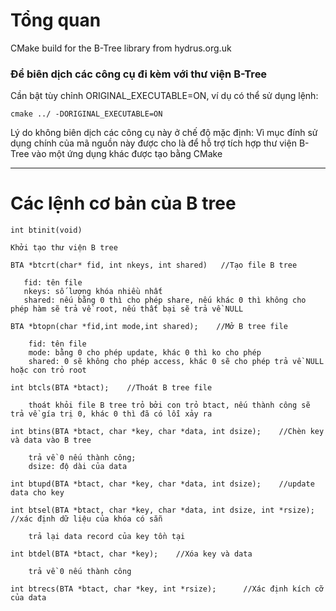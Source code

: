 # Tổng quan
CMake build for the B-Tree library from hydrus.org.uk

### Để biên dịch các công cụ đi kèm với thư viện B-Tree
Cần bật tùy chỉnh ORIGINAL_EXECUTABLE=ON,
ví dụ có thể sử dụng lệnh: 

`cmake ../ -DORIGINAL_EXECUTABLE=ON`

Lý do không biên dịch các công cụ này ở chế độ mặc định: Vì mục đính sử dụng chính của mã nguồn này được cho là để hỗ trợ tích hợp thư viện B-Tree vào một ứng dụng khác được tạo bằng CMake

-----------------------------------------------------------------------------------
# Các lệnh cơ bản của B tree

`int btinit(void)`
    
    Khởi tạo thư viện B tree

`BTA *btcrt(char* fid, int nkeys, int shared)   //Tạo file B tree`
 ```  
    fid: tên file
    nkeys: số lượng khóa nhiều nhất
    shared: nếu bằng 0 thì cho phép share, nếu khác 0 thì không cho phép hàm sẽ trả về root, nếu thất bại sẽ trả về NULL
```

`BTA *btopn(char *fid,int mode,int shared);    //Mở B tree file`
```
    fid: tên file
    mode: bằng 0 cho phép update, khác 0 thì ko cho phép
    shared: 0 sẽ không cho phép access, khác 0 sẽ cho phép trả về NULL hoặc con trỏ root
```

`int btcls(BTA *btact);    //Thoát B tree file`
```
    thoát khỏi file B tree trỏ bởi con trỏ btact, nếu thành công sẽ trả về gía trị 0, khác 0 thì đã có lỗi xảy ra
```

`int btins(BTA *btact, char *key, char *data, int dsize);    //Chèn key và data vào B tree`
```
    trả về 0 nếu thành công;
    dsize: độ dài của data
```

`int btupd(BTA *btact, char *key, char *data, int dsize);    //update data cho key`

`int btsel(BTA *btact, char *key, char *data, int dsize, int *rsize);   //xác định dữ liệu của khóa có sẵn`
```
    trả lại data record của key tồn tại
```

`int btdel(BTA *btact, char *key);    //Xóa key và data`
```
    trả về 0 nếu thành công
```

`int btrecs(BTA *btact, char *key, int *rsize);      //Xác định kích cỡ của data`
